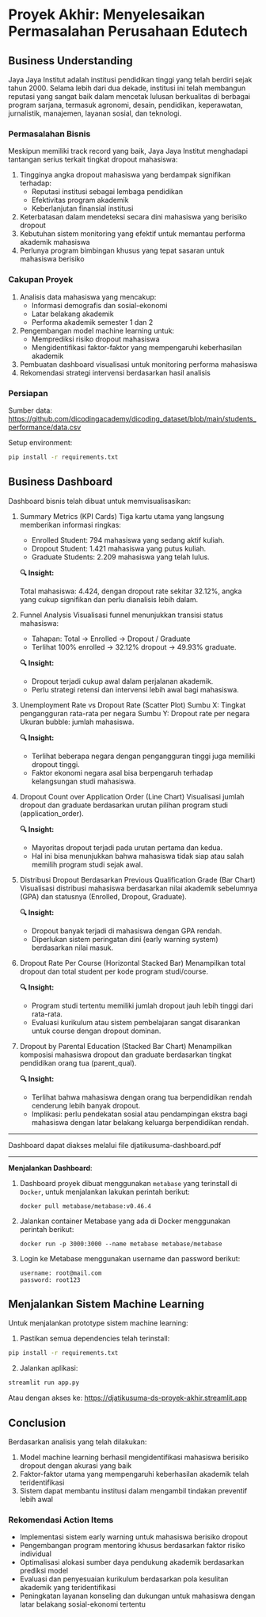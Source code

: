 # Proyek Akhir: Menyelesaikan Permasalahan Perusahaan Edutech

## Business Understanding

Jaya Jaya Institut adalah institusi pendidikan tinggi yang telah berdiri sejak tahun 2000. Selama lebih dari dua dekade, institusi ini telah membangun reputasi yang sangat baik dalam mencetak lulusan berkualitas di berbagai program sarjana, termasuk agronomi, desain, pendidikan, keperawatan, jurnalistik, manajemen, layanan sosial, dan teknologi.

### Permasalahan Bisnis

Meskipun memiliki track record yang baik, Jaya Jaya Institut menghadapi tantangan serius terkait tingkat dropout mahasiswa:

1. Tingginya angka dropout mahasiswa yang berdampak signifikan terhadap:
   - Reputasi institusi sebagai lembaga pendidikan
   - Efektivitas program akademik
   - Keberlanjutan finansial institusi
2. Keterbatasan dalam mendeteksi secara dini mahasiswa yang berisiko dropout
3. Kebutuhan sistem monitoring yang efektif untuk memantau performa akademik mahasiswa
4. Perlunya program bimbingan khusus yang tepat sasaran untuk mahasiswa berisiko

### Cakupan Proyek

1. Analisis data mahasiswa yang mencakup:
   - Informasi demografis dan sosial-ekonomi
   - Latar belakang akademik
   - Performa akademik semester 1 dan 2
2. Pengembangan model machine learning untuk:
   - Memprediksi risiko dropout mahasiswa
   - Mengidentifikasi faktor-faktor yang mempengaruhi keberhasilan akademik
3. Pembuatan dashboard visualisasi untuk monitoring performa mahasiswa
4. Rekomendasi strategi intervensi berdasarkan hasil analisis

### Persiapan

Sumber data: https://github.com/dicodingacademy/dicoding_dataset/blob/main/students_performance/data.csv

Setup environment:

```bash
pip install -r requirements.txt
```

## Business Dashboard

Dashboard bisnis telah dibuat untuk memvisualisasikan:

1. Summary Metrics (KPI Cards)
   Tiga kartu utama yang langsung memberikan informasi ringkas:

   - Enrolled Student: 794 mahasiswa yang sedang aktif kuliah.
   - Dropout Student: 1.421 mahasiswa yang putus kuliah.
   - Graduate Students: 2.209 mahasiswa yang telah lulus.

   **🔍 Insight:**

   Total mahasiswa: 4.424, dengan dropout rate sekitar 32.12%, angka yang cukup signifikan dan perlu dianalisis lebih dalam.

2. Funnel Analysis
   Visualisasi funnel menunjukkan transisi status mahasiswa:

   - Tahapan: Total → Enrolled → Dropout / Graduate
   - Terlihat 100% enrolled → 32.12% dropout → 49.93% graduate.

   **🔍 Insight:**

   - Dropout terjadi cukup awal dalam perjalanan akademik.
   - Perlu strategi retensi dan intervensi lebih awal bagi mahasiswa.

3. Unemployment Rate vs Dropout Rate (Scatter Plot)
   Sumbu X: Tingkat pengangguran rata-rata per negara
   Sumbu Y: Dropout rate per negara
   Ukuran bubble: jumlah mahasiswa.

   **🔍 Insight:**

   - Terlihat beberapa negara dengan pengangguran tinggi juga memiliki dropout tinggi.
   - Faktor ekonomi negara asal bisa berpengaruh terhadap kelangsungan studi mahasiswa.

4. Dropout Count over Application Order (Line Chart)
   Visualisasi jumlah dropout dan graduate berdasarkan urutan pilihan program studi (application_order).

   **🔍 Insight:**

   - Mayoritas dropout terjadi pada urutan pertama dan kedua.
   - Hal ini bisa menunjukkan bahwa mahasiswa tidak siap atau salah memilih program studi sejak awal.

5. Distribusi Dropout Berdasarkan Previous Qualification Grade (Bar Chart)
   Visualisasi distribusi mahasiswa berdasarkan nilai akademik sebelumnya (GPA) dan statusnya (Enrolled, Dropout, Graduate).

   **🔍 Insight:**

   - Dropout banyak terjadi di mahasiswa dengan GPA rendah.
   - Diperlukan sistem peringatan dini (early warning system) berdasarkan nilai masuk.

6. Dropout Rate Per Course (Horizontal Stacked Bar)
   Menampilkan total dropout dan total student per kode program studi/course.

   **🔍 Insight:**

   - Program studi tertentu memiliki jumlah dropout jauh lebih tinggi dari rata-rata.
   - Evaluasi kurikulum atau sistem pembelajaran sangat disarankan untuk course dengan dropout dominan.

7. Dropout by Parental Education (Stacked Bar Chart)
   Menampilkan komposisi mahasiswa dropout dan graduate berdasarkan tingkat pendidikan orang tua (parent_qual).

   **🔍 Insight:**

   - Terlihat bahwa mahasiswa dengan orang tua berpendidikan rendah cenderung lebih banyak dropout.
   - Implikasi: perlu pendekatan sosial atau pendampingan ekstra bagi mahasiswa dengan latar belakang keluarga berpendidikan rendah.

---

Dashboard dapat diakses melalui file djatikusuma-dashboard.pdf

---

**Menjalankan Dashboard**:

1. Dashboard proyek dibuat menggunakan `metabase` yang terinstall di `Docker`, untuk menjalankan lakukan perintah berikut:

   ```
   docker pull metabase/metabase:v0.46.4
   ```

2. Jalankan container Metabase yang ada di Docker menggunakan perintah berikut:

   ```
   docker run -p 3000:3000 --name metabase metabase/metabase
   ```

3. Login ke Metabase menggunakan username dan password berikut:
   ```
   username: root@mail.com
   password: root123
   ```

## Menjalankan Sistem Machine Learning

Untuk menjalankan prototype sistem machine learning:

1. Pastikan semua dependencies telah terinstall:

```bash
pip install -r requirements.txt
```

2. Jalankan aplikasi:

```bash
streamlit run app.py
```

Atau dengan akses ke: https://djatikusuma-ds-proyek-akhir.streamlit.app

## Conclusion

Berdasarkan analisis yang telah dilakukan:

1. Model machine learning berhasil mengidentifikasi mahasiswa berisiko dropout dengan akurasi yang baik
2. Faktor-faktor utama yang mempengaruhi keberhasilan akademik telah teridentifikasi
3. Sistem dapat membantu institusi dalam mengambil tindakan preventif lebih awal

### Rekomendasi Action Items

- Implementasi sistem early warning untuk mahasiswa berisiko dropout
- Pengembangan program mentoring khusus berdasarkan faktor risiko individual
- Optimalisasi alokasi sumber daya pendukung akademik berdasarkan prediksi model
- Evaluasi dan penyesuaian kurikulum berdasarkan pola kesulitan akademik yang teridentifikasi
- Peningkatan layanan konseling dan dukungan untuk mahasiswa dengan latar belakang sosial-ekonomi tertentu
